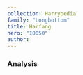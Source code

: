 ```yaml
---
collection: Harrypedia
family: "Longbottom"
title: Harfang
hero: "I0050"
author: 
---
```



### Analysis

